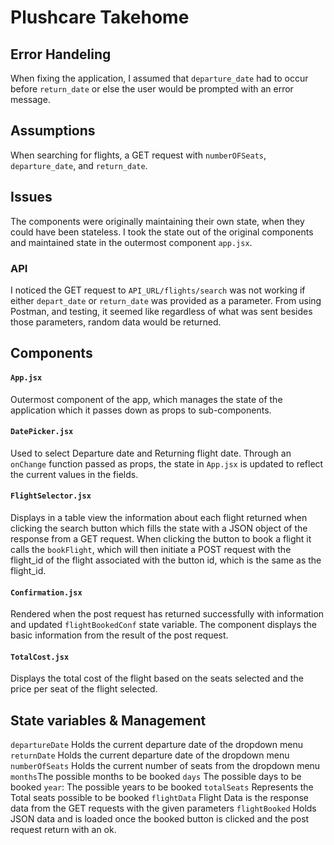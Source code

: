 # Plushcare Takehome

## Error Handeling
When fixing the application, I assumed that `departure_date` had to occur before `return_date` or else the user would be prompted with an error message.

## Assumptions
When searching for flights, a GET request with `numberOFSeats`, `departure_date`, and `return_date`.

## Issues
The components were originally maintaining their own state, when they could have been stateless. I took the state out of the original components and maintained state in the outermost component `app.jsx`.

### API
I noticed the GET request to `API_URL/flights/search` was not working if either `depart_date` or `return_date` was provided as a parameter. From using Postman, and testing, it seemed like regardless of what was sent besides those parameters, random data would be returned.

## Components

#### `App.jsx`
Outermost component of the app, which manages the state of the application which it passes down as props to sub-components.

#### `DatePicker.jsx`
Used to select Departure date and Returning flight date. Through an `onChange` function passed as props, the state in `App.jsx` is updated to reflect the current values in the fields.

#### `FlightSelector.jsx`
Displays in a table view the information about each flight returned when clicking the search button which fills the state with a JSON object of the response from a GET request. When clicking the button to book a flight it calls the `bookFlight`, which will then initiate a POST request with the flight_id of the flight associated with the button id, which is the same as the flight_id.

#### `Confirmation.jsx`
Rendered when the post request has returned successfully with information and updated `flightBookedConf` state variable. The component displays the basic information from the result of the post request.

#### `TotalCost.jsx`
Displays the total cost of the flight based on the seats selected and the price per seat of the flight selected.

## State variables & Management

`departureDate` Holds the current departure date of the dropdown menu
`returnDate` Holds the current departure date of the dropdown menu
`numberOfSeats` Holds the current number of seats from the dropdown menu
`months`The possible months to be booked
`days` The possible days to be booked
`year`: The possible years to be booked
`totalSeats` Represents the Total seats possible to be booked
`flightData` Flight Data is the response data from the GET requests with the given parameters
`flightBooked` Holds JSON data and is loaded once the booked button is clicked and the post request return with an ok.
